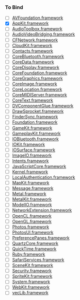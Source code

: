 ### To Bind
- [ ] [AVFoundation.framework](https://github.com/xamarin/xamarin-macios/wiki/AVFoundation-macOS-Beta2)
- [X] [AppKit.framework](https://github.com/xamarin/xamarin-macios/wiki/AppKit-macOS-Beta2)
- [ ] [AudioToolbox.framework](https://github.com/xamarin/xamarin-macios/wiki/AudioToolbox-macOS-Beta2)
- [ ] [AudioVideoBridging.framework](https://github.com/xamarin/xamarin-macios/wiki/AudioVideoBridging-macOS-Beta2)
- [ ] [CFNetwork.framework](https://github.com/xamarin/xamarin-macios/wiki/CFNetwork-macOS-Beta2)
- [ ] [CloudKit.framework](https://github.com/xamarin/xamarin-macios/wiki/CloudKit-macOS-Beta2)
- [ ] [Contacts.framework](https://github.com/xamarin/xamarin-macios/wiki/Contacts-macOS-Beta2)
- [ ] [CoreBluetooth.framework](https://github.com/xamarin/xamarin-macios/wiki/CoreBluetooth-macOS-Beta2)
- [ ] [CoreData.framework](https://github.com/xamarin/xamarin-macios/wiki/CoreData-macOS-Beta2)
- [ ] [CoreDisplay.framework](https://github.com/xamarin/xamarin-macios/wiki/CoreDisplay-macOS-Beta2)
- [ ] [CoreFoundation.framework](https://github.com/xamarin/xamarin-macios/wiki/CoreFoundation-macOS-Beta2)
- [ ] [CoreGraphics.framework](https://github.com/xamarin/xamarin-macios/wiki/CoreGraphics-macOS-Beta2)
- [ ] [CoreImage.framework](https://github.com/xamarin/xamarin-macios/wiki/CoreImage-macOS-Beta2)
- [ ] [CoreLocation.framework](https://github.com/xamarin/xamarin-macios/wiki/CoreLocation-macOS-Beta2)
- [ ] [CoreMIDIServer.framework](https://github.com/xamarin/xamarin-macios/wiki/CoreMIDIServer-macOS-Beta2)
- [ ] [CoreText.framework](https://github.com/xamarin/xamarin-macios/wiki/CoreText-macOS-Beta2)
- [ ] [DVComponentGlue.framework](https://github.com/xamarin/xamarin-macios/wiki/DVComponentGlue-macOS-Beta2)
- [ ] [DrawSprocket.framework](https://github.com/xamarin/xamarin-macios/wiki/DrawSprocket-macOS-Beta2)
- [ ] [FinderSync.framework](https://github.com/xamarin/xamarin-macios/wiki/FinderSync-macOS-Beta2)
- [ ] [Foundation.framework](https://github.com/xamarin/xamarin-macios/wiki/Foundation-macOS-Beta2)
- [ ] [GameKit.framework](https://github.com/xamarin/xamarin-macios/wiki/GameKit-macOS-Beta2)
- [ ] [GameplayKit.framework](https://github.com/xamarin/xamarin-macios/wiki/GameplayKit-macOS-Beta2)
- [ ] [IOBluetooth.framework](https://github.com/xamarin/xamarin-macios/wiki/IOBluetooth-macOS-Beta2)
- [ ] [IOKit.framework](https://github.com/xamarin/xamarin-macios/wiki/IOKit-macOS-Beta2)
- [ ] [IOSurface.framework](https://github.com/xamarin/xamarin-macios/wiki/IOSurface-macOS-Beta2)
- [ ] [ImageIO.framework](https://github.com/xamarin/xamarin-macios/wiki/ImageIO-macOS-Beta2)
- [ ] [Intents.framework](https://github.com/xamarin/xamarin-macios/wiki/Intents-macOS-Beta2)
- [ ] [JavaScriptCore.framework](https://github.com/xamarin/xamarin-macios/wiki/JavaScriptCore-macOS-Beta2)
- [ ] [Kernel.framework](https://github.com/xamarin/xamarin-macios/wiki/Kernel-macOS-Beta2)
- [ ] [LocalAuthentication.framework](https://github.com/xamarin/xamarin-macios/wiki/LocalAuthentication-macOS-Beta2)
- [ ] [MapKit.framework](https://github.com/xamarin/xamarin-macios/wiki/MapKit-macOS-Beta2)
- [ ] [Message.framework](https://github.com/xamarin/xamarin-macios/wiki/Message-macOS-Beta2)
- [ ] [Metal.framework](https://github.com/xamarin/xamarin-macios/wiki/Metal-macOS-Beta2)
- [ ] [MetalKit.framework](https://github.com/xamarin/xamarin-macios/wiki/MetalKit-macOS-Beta2)
- [ ] [ModelIO.framework](https://github.com/xamarin/xamarin-macios/wiki/ModelIO-macOS-Beta2)
- [ ] [NetworkExtension.framework](https://github.com/xamarin/xamarin-macios/wiki/NetworkExtension-macOS-Beta2)
- [ ] [OpenCL.framework](https://github.com/xamarin/xamarin-macios/wiki/OpenCL-macOS-Beta2)
- [ ] [OpenGL.framework](https://github.com/xamarin/xamarin-macios/wiki/OpenGL-macOS-Beta2)
- [ ] [Photos.framework](https://github.com/xamarin/xamarin-macios/wiki/Photos-macOS-Beta2)
- [ ] [PhotosUI.framework](https://github.com/xamarin/xamarin-macios/wiki/PhotosUI-macOS-Beta2)
- [ ] [PreferencePanes.framework](https://github.com/xamarin/xamarin-macios/wiki/PreferencePanes-macOS-Beta2)
- [ ] [QuartzCore.framework](https://github.com/xamarin/xamarin-macios/wiki/QuartzCore-macOS-Beta2)
- [ ] [QuickTime.framework](https://github.com/xamarin/xamarin-macios/wiki/QuickTime-macOS-Beta2)
- [ ] [Ruby.framework](https://github.com/xamarin/xamarin-macios/wiki/Ruby-macOS-Beta2)
- [ ] [SafariServices.framework](https://github.com/xamarin/xamarin-macios/wiki/SafariServices-macOS-Beta2)
- [ ] [SceneKit.framework](https://github.com/xamarin/xamarin-macios/wiki/SceneKit-macOS-Beta2)
- [ ] [Security.framework](https://github.com/xamarin/xamarin-macios/wiki/Security-macOS-Beta2)
- [ ] [SpriteKit.framework](https://github.com/xamarin/xamarin-macios/wiki/SpriteKit-macOS-Beta2)
- [ ] [System.framework](https://github.com/xamarin/xamarin-macios/wiki/System-macOS-Beta2)
- [ ] [WebKit.framework](https://github.com/xamarin/xamarin-macios/wiki/WebKit-macOS-Beta2)
- [ ] [vecLib.framework](https://github.com/xamarin/xamarin-macios/wiki/vecLib-macOS-Beta2)
